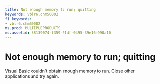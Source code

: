 ```yaml
---
title: Not enough memory to run; quitting
keywords: vblr6.chm50002
f1_keywords:
- vblr6.chm50002
ms.prod: MULTIPLEPRODUCTS
ms.assetid: 38139074-f359-91df-0495-39e16e990a10
---
```



# Not enough memory to run; quitting

Visual Basic couldn't obtain enough memory to run. Close other applications and try again.



